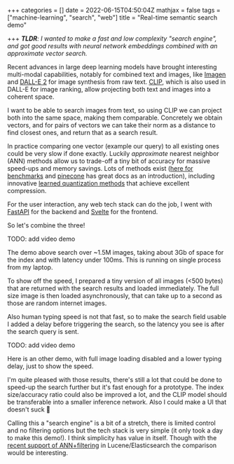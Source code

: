 +++
categories = []
date = 2022-06-15T04:50:04Z
mathjax = false
tags = ["machine-learning", "search", "web"]
title = "Real-time semantic search demo"

+++
**_TLDR_**_: I wanted to make a fast and low complexity "search engine", and got good results with neural network embeddings combined with an approximate vector search._

Recent advances in large deep learning models have brought interesting multi-modal capabilities, notably for combined text and images, like [Imagen](https://imagen.research.google/) and [DALL-E 2](https://openai.com/dall-e-2/) for image synthesis from raw text. [CLIP](https://openai.com/blog/clip/), which is also used in DALL-E for image ranking, allow projecting both text and images into a coherent space.

I want to be able to search images from text, so using CLIP we can project both into the same space, making them comparable. Concretely we obtain vectors, and for pairs of vectors we can take their norm as a distance to find closest ones, and return that as a search result.

In practice comparing one vector (example our query) to all existing ones could be very slow if done exactly. Luckily _approximate_ nearest neighbor (ANN) methods allow us to trade-off a tiny bit of accuracy for massive speed-ups and memory savings. Lots of methods exist ([here for benchmarks](http://ann-benchmarks.com/) and [pinecone](https://www.pinecone.io/learn/) has great docs as an introduction), including innovative [learned quantization methods](https://arxiv.org/abs/2110.05789) that achieve excellent compression.

For the user interaction, any web tech stack can do the job, I went with [FastAPI](https://fastapi.tiangolo.com/) for the backend and [Svelte](https://svelte.dev/) for the frontend.

So let's combine the three!

TODO: add video demo

The demo above search over \~1.5M images, taking about 3Gb of space for the index and with latency under 100ms. This is running on single process from my laptop.

To show off the speed, I prepared a tiny version of all images (<500 bytes) that are returned with the search results and loaded immediately. The full size image is then loaded asynchronously, that can take up to a second as those are random internet images.

Also human typing speed is not that fast, so to make the search field usable I added a delay before triggering the search, so the latency you see is after the search query is sent.

TODO: add video demo

Here is an other demo, with full image loading disabled and a lower typing delay, just to show the speed.

I'm quite pleased with those results, there's still a lot that could be done to speed-up the search further but it's fast enough for a prototype. The index size/accuracy ratio could also be improved a lot, and the CLIP model should be transferable into a smaller inference network. Also I could make a UI that doesn't suck 😬

Calling this a "search engine" is a bit of a stretch, there is limited control and no filtering options but the tech stack is very simple (it only took a day to make this demo!). I think simplicity has value in itself. Though with the [recent support of ANN+filtering](https://github.com/elastic/elasticsearch/pull/84734) in Lucene/Elasticsearch the comparison would be interesting.